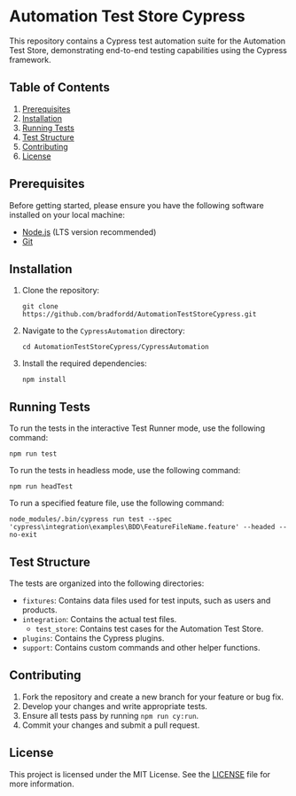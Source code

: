 # Automation Test Store Cypress

This repository contains a Cypress test automation suite for the Automation Test Store, demonstrating end-to-end testing capabilities using the Cypress framework.

## Table of Contents

1. [Prerequisites](#prerequisites)
2. [Installation](#installation)
3. [Running Tests](#running-tests)
4. [Test Structure](#test-structure)
5. [Contributing](#contributing)
6. [License](#license)

## Prerequisites

Before getting started, please ensure you have the following software installed on your local machine:

- [Node.js](https://nodejs.org/en/download/) (LTS version recommended)
- [Git](https://git-scm.com/downloads)

## Installation

1. Clone the repository:
   ```
   git clone https://github.com/bradfordd/AutomationTestStoreCypress.git
   ```

2. Navigate to the `CypressAutomation` directory:
   ```
   cd AutomationTestStoreCypress/CypressAutomation
   ```

3. Install the required dependencies:
   ```
   npm install
   ```

## Running Tests

To run the tests in the interactive Test Runner mode, use the following command:

```
npm run test
```

To run the tests in headless mode, use the following command:

```
npm run headTest
```

To run a specified feature file, use the following command:

```
node_modules/.bin/cypress run test --spec 'cypress\integration\examples\BDD\FeatureFileName.feature' --headed --no-exit
```

## Test Structure

The tests are organized into the following directories:

- `fixtures`: Contains data files used for test inputs, such as users and products.
- `integration`: Contains the actual test files.
  - `test_store`: Contains test cases for the Automation Test Store.
- `plugins`: Contains the Cypress plugins.
- `support`: Contains custom commands and other helper functions.

## Contributing

1. Fork the repository and create a new branch for your feature or bug fix.
2. Develop your changes and write appropriate tests.
3. Ensure all tests pass by running `npm run cy:run`.
4. Commit your changes and submit a pull request.

## License

This project is licensed under the MIT License. See the [LICENSE](LICENSE) file for more information.
